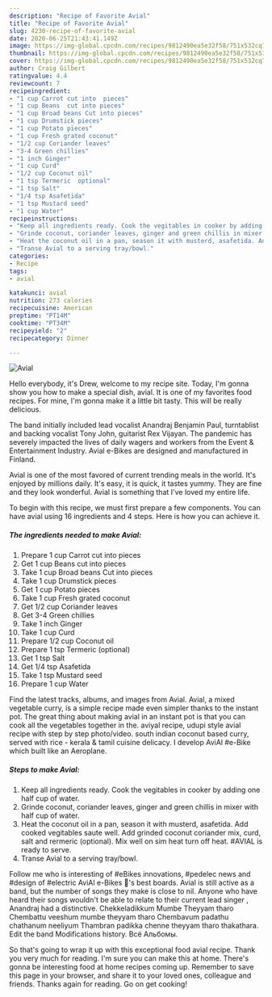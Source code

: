```yaml
---
description: "Recipe of Favorite Avial"
title: "Recipe of Favorite Avial"
slug: 4230-recipe-of-favorite-avial
date: 2020-06-25T21:43:41.149Z
image: https://img-global.cpcdn.com/recipes/9812490ea5e32f58/751x532cq70/avial-recipe-main-photo.jpg
thumbnail: https://img-global.cpcdn.com/recipes/9812490ea5e32f58/751x532cq70/avial-recipe-main-photo.jpg
cover: https://img-global.cpcdn.com/recipes/9812490ea5e32f58/751x532cq70/avial-recipe-main-photo.jpg
author: Craig Gilbert
ratingvalue: 4.4
reviewcount: 7
recipeingredient:
- "1 cup Carrot cut into  pieces"
- "1 cup Beans  cut into pieces"
- "1 cup Broad beans Cut into pieces"
- "1 cup Drumstick pieces"
- "1 cup Potato pieces"
- "1 cup Fresh grated coconut"
- "1/2 cup Coriander leaves"
- "3-4 Green chillies"
- "1 inch Ginger"
- "1 cup Curd"
- "1/2 cup Coconut oil"
- "1 tsp Termeric  optional"
- "1 tsp Salt"
- "1/4 tsp Asafetida"
- "1 tsp Mustard seed"
- "1 cup Water"
recipeinstructions:
- "Keep all ingredients ready. Cook the vegitables in cooker by adding one half cup of water."
- "Grinde coconut, coriander leaves, ginger and green chillis in mixer with half cup of water."
- "Heat the coconut oil in a pan, season it with musterd, asafetida. Add cooked vegitables saute well. Add grinded coconut coriander mix, curd, salt and rermeric (optional). Mix well on sim heat turn off heat. #AVIAL is ready to serve."
- "Transe Avial to a serving tray/bowl."
categories:
- Recipe
tags:
- avial

katakunci: avial 
nutrition: 273 calories
recipecuisine: American
preptime: "PT14M"
cooktime: "PT34M"
recipeyield: "2"
recipecategory: Dinner

---
```



![Avial](https://img-global.cpcdn.com/recipes/9812490ea5e32f58/751x532cq70/avial-recipe-main-photo.jpg)

Hello everybody, it's Drew, welcome to my recipe site. Today, I'm gonna show you how to make a special dish, avial. It is one of my favorites food recipes. For mine, I'm gonna make it a little bit tasty. This will be really delicious.

The band initially included lead vocalist Anandraj Benjamin Paul, turntablist and backing vocalist Tony John, guitarist Rex Vijayan. The pandemic has severely impacted the lives of daily wagers and workers from the Event &amp; Entertainment Industry. Avial e-Bikes are designed and manufactured in Finland.

Avial is one of the most favored of current trending meals in the world. It's enjoyed by millions daily. It's easy, it is quick, it tastes yummy. They are fine and they look wonderful. Avial is something that I've loved my entire life.


To begin with this recipe, we must first prepare a few components. You can have avial using 16 ingredients and 4 steps. Here is how you can achieve it.

<!--inarticleads1-->

##### The ingredients needed to make Avial:

1. Prepare 1 cup Carrot cut into  pieces
1. Get 1 cup Beans  cut into pieces
1. Take 1 cup Broad beans Cut into pieces
1. Take 1 cup Drumstick pieces
1. Get 1 cup Potato pieces
1. Take 1 cup Fresh grated coconut
1. Get 1/2 cup Coriander leaves
1. Get 3-4 Green chillies
1. Take 1 inch Ginger
1. Take 1 cup Curd
1. Prepare 1/2 cup Coconut oil
1. Prepare 1 tsp Termeric  (optional)
1. Get 1 tsp Salt
1. Get 1/4 tsp Asafetida
1. Take 1 tsp Mustard seed
1. Prepare 1 cup Water


Find the latest tracks, albums, and images from Avial. Avial, a mixed vegetable curry, is a simple recipe made even simpler thanks to the instant pot. The great thing about making avial in an instant pot is that you can cook all the vegetables together in the. aviyal recipe, udupi style avial recipe with step by step photo/video. south indian coconut based curry, served with rice - kerala &amp; tamil cuisine delicacy. I develop AviAl #e-Bike which built like an Aeroplane. 

<!--inarticleads2-->

##### Steps to make Avial:

1. Keep all ingredients ready. Cook the vegitables in cooker by adding one half cup of water.
1. Grinde coconut, coriander leaves, ginger and green chillis in mixer with half cup of water.
1. Heat the coconut oil in a pan, season it with musterd, asafetida. Add cooked vegitables saute well. Add grinded coconut coriander mix, curd, salt and rermeric (optional). Mix well on sim heat turn off heat. #AVIAL is ready to serve.
1. Transe Avial to a serving tray/bowl.


Follow me who is interesting of #eBikes innovations, #pedelec news and #design of #electric AviAl e-Bikes 🚴&#39;s best boards. Avial is still active as a band, but the number of songs they make is close to nil. Anyone who have heard their songs wouldn&#39;t be able to relate to their current lead singer , Anandraj had a distinctive. Chekkeladikkum Mumbe Theyyam tharo Chembattu veeshum mumbe theyyam tharo Chembavum padathu chathanum neeliyum Thambran padikka chenne theyyam tharo thakathara. Edit the band Modifications history. Всё Альбомы. 

So that's going to wrap it up with this exceptional food avial recipe. Thank you very much for reading. I'm sure you can make this at home. There's gonna be interesting food at home recipes coming up. Remember to save this page in your browser, and share it to your loved ones, colleague and friends. Thanks again for reading. Go on get cooking!
